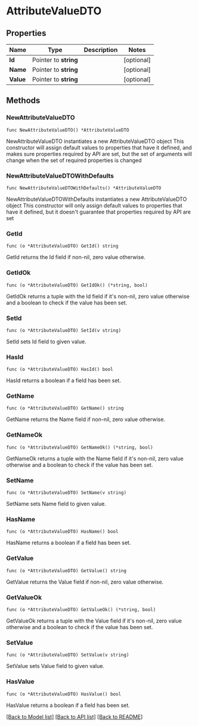 # AttributeValueDTO

## Properties

Name | Type | Description | Notes
------------ | ------------- | ------------- | -------------
**Id** | Pointer to **string** |  | [optional] 
**Name** | Pointer to **string** |  | [optional] 
**Value** | Pointer to **string** |  | [optional] 

## Methods

### NewAttributeValueDTO

`func NewAttributeValueDTO() *AttributeValueDTO`

NewAttributeValueDTO instantiates a new AttributeValueDTO object
This constructor will assign default values to properties that have it defined,
and makes sure properties required by API are set, but the set of arguments
will change when the set of required properties is changed

### NewAttributeValueDTOWithDefaults

`func NewAttributeValueDTOWithDefaults() *AttributeValueDTO`

NewAttributeValueDTOWithDefaults instantiates a new AttributeValueDTO object
This constructor will only assign default values to properties that have it defined,
but it doesn't guarantee that properties required by API are set

### GetId

`func (o *AttributeValueDTO) GetId() string`

GetId returns the Id field if non-nil, zero value otherwise.

### GetIdOk

`func (o *AttributeValueDTO) GetIdOk() (*string, bool)`

GetIdOk returns a tuple with the Id field if it's non-nil, zero value otherwise
and a boolean to check if the value has been set.

### SetId

`func (o *AttributeValueDTO) SetId(v string)`

SetId sets Id field to given value.

### HasId

`func (o *AttributeValueDTO) HasId() bool`

HasId returns a boolean if a field has been set.

### GetName

`func (o *AttributeValueDTO) GetName() string`

GetName returns the Name field if non-nil, zero value otherwise.

### GetNameOk

`func (o *AttributeValueDTO) GetNameOk() (*string, bool)`

GetNameOk returns a tuple with the Name field if it's non-nil, zero value otherwise
and a boolean to check if the value has been set.

### SetName

`func (o *AttributeValueDTO) SetName(v string)`

SetName sets Name field to given value.

### HasName

`func (o *AttributeValueDTO) HasName() bool`

HasName returns a boolean if a field has been set.

### GetValue

`func (o *AttributeValueDTO) GetValue() string`

GetValue returns the Value field if non-nil, zero value otherwise.

### GetValueOk

`func (o *AttributeValueDTO) GetValueOk() (*string, bool)`

GetValueOk returns a tuple with the Value field if it's non-nil, zero value otherwise
and a boolean to check if the value has been set.

### SetValue

`func (o *AttributeValueDTO) SetValue(v string)`

SetValue sets Value field to given value.

### HasValue

`func (o *AttributeValueDTO) HasValue() bool`

HasValue returns a boolean if a field has been set.


[[Back to Model list]](../README.md#documentation-for-models) [[Back to API list]](../README.md#documentation-for-api-endpoints) [[Back to README]](../README.md)


